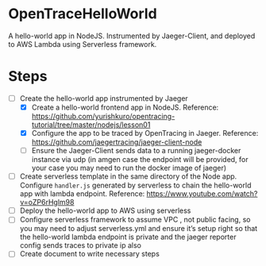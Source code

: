 # OpenTraceHelloWorld
A hello-world app in NodeJS. Instrumented by Jaeger-Client, and deployed to AWS Lambda using Serverless framework.

# Steps

- [ ] Create the hello-world app instrumented by Jaeger
  - [x] Create a hello-world frontend app in NodeJS. Reference: https://github.com/yurishkuro/opentracing-tutorial/tree/master/nodejs/lesson01
  - [x] Configure the app to be traced by OpenTracing in Jaeger. Reference: https://github.com/jaegertracing/jaeger-client-node
  - [ ] Ensure the Jaeger-Client sends data to a running jaeger-docker instance via udp (in amgen case the endpoint will be provided, for your case you may need to run the docker image of jaeger)
- [ ] Create serverless template in the same directory of the Node app. Configure `handler.js` generated by serverless to chain the hello-world app with lambda endpoint. Reference: https://www.youtube.com/watch?v=oZP6rHglm98
- [ ] Deploy the hello-world app to AWS using serverless
- [ ] Configure serverless framework to assume VPC , not public facing, so you may need to adjust serverless.yml and ensure it’s setup right so that the hello-world lambda endpoint is private and the jaeger reporter config sends traces to private ip also
- [ ] Create document to write necessary steps
